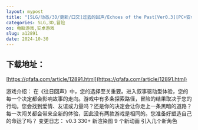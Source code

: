 ```yaml
---
layout: mypost
title: "[SLG/动态/3D/更新/口交]过去的回声/Echoes of the Past[Ver0.3][PC+安卓/2.40G]"
categories: SLG,3D,冒险
os: 电脑游戏,安卓游戏
slug: a12891
date: 2024-10-30
---
```


## 下载地址：

[https://qfafa.com/article/12891.html](https://qfafa.com/article/12891.html)

游戏介绍：
在《往日回声》中，您的选择至关重要。进入叙事驱动型体验，您的每一个决定都会影响故事的走向。游戏中有多条探索路径，冒险的结果取决于您的行动。您会找到爱情、友谊或力量吗？还是你的决定会让你走上一条黑暗的道路？每一次闯关都会带来全新的体验，因此没有两款游戏是相同的。您准备好塑造自己的命运了吗？
变更日志：
v0.3
330+ 新渲染图
9 个新动画
引入几个新角色